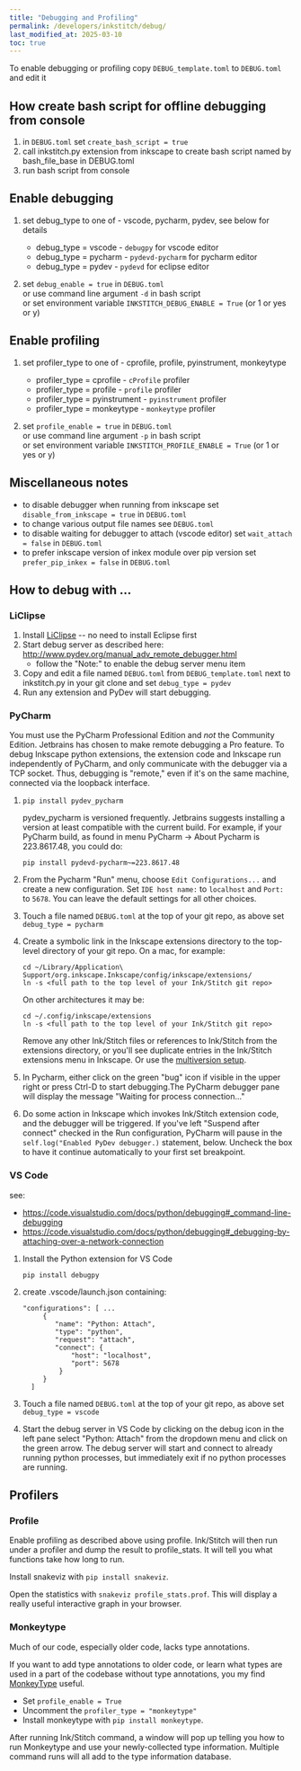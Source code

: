 ```yaml
---
title: "Debugging and Profiling"
permalink: /developers/inkstitch/debug/
last_modified_at: 2025-03-10
toc: true
---
```

To enable debugging or profiling copy `DEBUG_template.toml` to `DEBUG.toml` and edit it

## How create bash script for offline debugging from console

1. in `DEBUG.toml` set `create_bash_script = true`
2. call inkstitch.py extension from inkscape to create bash script named by bash_file_base in DEBUG.toml
3. run bash script from console

## Enable debugging

1. set debug_type to one of  - vscode, pycharm, pydev, see below for details

   * debug_type = vscode    - `debugpy` for vscode editor
   * debug_type = pycharm   - `pydevd-pycharm` for pycharm editor
   * debug_type = pydev     - `pydevd` for eclipse editor

2. set `debug_enable = true` in `DEBUG.toml`<br>
   or use command line argument `-d` in bash script<br>
   or set environment variable `INKSTITCH_DEBUG_ENABLE = True` (or 1 or yes or y)

## Enable profiling

1. set profiler_type to one of - cprofile, profile, pyinstrument, monkeytype

   * profiler_type = cprofile     - `cProfile` profiler
   * profiler_type = profile      - `profile` profiler
   * profiler_type = pyinstrument - `pyinstrument` profiler
   * profiler_type = monkeytype   - `monkeytype` profiler

2. set `profile_enable = true` in `DEBUG.toml`<br>
   or use command line argument `-p` in bash script<br>
   or set environment variable `INKSTITCH_PROFILE_ENABLE = True` (or 1 or yes or y)

## Miscellaneous notes

- to disable debugger when running from inkscape set `disable_from_inkscape = true` in `DEBUG.toml`
- to change various output file names see `DEBUG.toml`
- to disable waiting for debugger to attach (vscode editor) set `wait_attach = false` in `DEBUG.toml`
- to prefer inkscape version of inkex module over pip version set `prefer_pip_inkex = false` in `DEBUG.toml`

## How to debug with ...

### LiClipse

1. Install [LiClipse](https://liclipse.com) -- no need to install Eclipse first
2. Start debug server as described here: <http://www.pydev.org/manual_adv_remote_debugger.html>
   * follow the "Note:" to enable the debug server menu item
3. Copy and edit a file named `DEBUG.toml` from `DEBUG_template.toml` next to inkstitch.py in your git clone
   and set `debug_type = pydev`
4. Run any extension and PyDev will start debugging.


### PyCharm

You must use the PyCharm Professional Edition and _not_ the Community
Edition. Jetbrains has chosen to make remote debugging a Pro feature.
To debug Inkscape python extensions, the extension code and Inkscape run
independently of PyCharm, and only communicate with the debugger via a
TCP socket. Thus, debugging is "remote," even if it's on the same machine,
connected via the loopback interface.

1. `pip install pydev_pycharm`

   pydev_pycharm is versioned frequently. Jetbrains suggests installing
   a version at least compatible with the current build. For example, if your
   PyCharm build, as found in menu PyCharm -> About Pycharm is 223.8617.48,
   you could do:

   `pip install pydevd-pycharm~=223.8617.48`

2. From the Pycharm "Run" menu, choose `Edit Configurations...` and create a new
   configuration. Set `IDE host name:` to  `localhost` and `Port:` to `5678`.
   You can leave the default settings for all other choices.

3. Touch a file named `DEBUG.toml` at the top of your git repo, as above
   set `debug_type = pycharm`

4. Create a symbolic link in the Inkscape extensions directory to the
   top-level directory of your git repo. On a mac, for example:

   ```
   cd ~/Library/Application\ Support/org.inkscape.Inkscape/config/inkscape/extensions/
   ln -s <full path to the top level of your Ink/Stitch git repo>
   ```

   On other architectures it may be:
   ```
   cd ~/.config/inkscape/extensions
   ln -s <full path to the top level of your Ink/Stitch git repo>
   ```

   Remove any other Ink/Stitch files or references to Ink/Stitch from the
   extensions directory, or you'll see duplicate entries in the Ink/Stitch
   extensions menu in Inkscape. Or use the [multiversion setup](/developers/inkstitch/multiversion/).

5. In Pycharm, either click on the green "bug" icon if visible in the upper
   right or press Ctrl-D to start debugging.The PyCharm debugger pane will
   display the message "Waiting for process connection..."

6. Do some action in Inkscape which invokes Ink/Stitch extension code, and the
   debugger will be triggered. If you've left "Suspend after connect" checked
   in the Run configuration, PyCharm will pause in the `self.log("Enabled
   PyDev debugger.)` statement, below. Uncheck the box to have it continue
   automatically to your first set breakpoint.

### VS Code

see:
* <https://code.visualstudio.com/docs/python/debugging#_command-line-debugging>
* <https://code.visualstudio.com/docs/python/debugging#_debugging-by-attaching-over-a-network-connection>

1. Install the Python extension for VS Code

   `pip install debugpy`

2. create .vscode/launch.json containing:

   ```
   "configurations": [ ...
        {
           "name": "Python: Attach",
           "type": "python",
           "request": "attach",
           "connect": {
               "host": "localhost",
               "port": 5678
            }
        }
     ]
     ```

3. Touch a file named `DEBUG.toml` at the top of your git repo, as above
   set `debug_type = vscode`

4. Start the debug server in VS Code by clicking on the debug icon in the left pane
   select "Python: Attach" from the dropdown menu and click on the green arrow.
   The debug server will start and connect to already running python processes,
   but immediately exit if no python processes are running.

## Profilers

### Profile

Enable profiling as described above using profile.
Ink/Stitch will then run under a profiler and dump the result to profile_stats.
It will tell you what functions take how long to run.

Install snakeviz with `pip install snakeviz`.

Open the statistics with `snakeviz profile_stats.prof`.
This will display a really useful interactive graph in your browser.

### Monkeytype

Much of our code, especially older code, lacks type annotations.

If you want to add type annotations to older code, or learn what types are used in a part of the codebase without type annotations, you my find [MonkeyType](https://monkeytype.readthedocs.io/en/stable/) useful.

* Set `profile_enable = True`
* Uncomment the `profiler_type = "monkeytype"`
* Install monkeytype with `pip install monkeytype`.

After running Ink/Stitch command, a window will pop up telling you how to run Monkeytype and use your newly-collected type information.
Multiple command runs will all add to the type information database.
